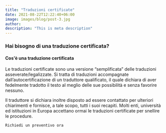 ```yaml
---
title: "Traduzioni certificate"
date: 2021-08-22T12:22:40+06:00
image: images/blog/post-3.jpg
author: 
description: "This is meta description"
---
```

### Hai bisogno di una traduzione certificata? 

#### Cos'è una traduzione certificata
Le traduzioni certificate sono una versione “semplificata” delle traduzioni asseverate/legalizzate. Si tratta di traduzioni accompagnate dall’autocertificazione di un traduttore qualificato, il quale dichiara di aver fedelmente tradotto il testo al meglio delle sue possibilità e senza favorire nessuno.

Il traduttore si dichiara inoltre disposto ad essere contattato per ulteriori chiarimenti e fornisce, a tale scopo, tutti i suoi recapiti.
Molti enti, università ed istituzioni in Europa accettano ormai le traduzioni certificate per snellire le procedure.

`Richiedi un preventivo ora`

